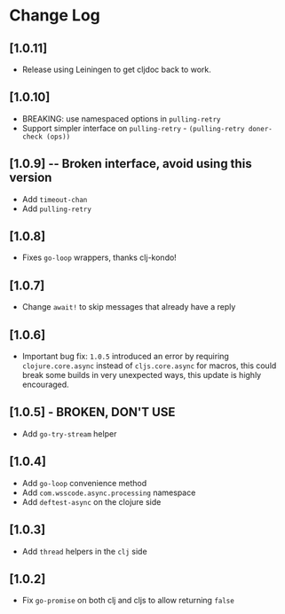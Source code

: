 # Change Log

## [1.0.11]
- Release using Leiningen to get cljdoc back to work.

## [1.0.10]
- BREAKING: use namespaced options in `pulling-retry`
- Support simpler interface on `pulling-retry` - `(pulling-retry doner-check (ops))`

## [1.0.9] -- Broken interface, avoid using this version
- Add `timeout-chan`
- Add `pulling-retry`

## [1.0.8]
- Fixes `go-loop` wrappers, thanks clj-kondo!

## [1.0.7]
- Change `await!` to skip messages that already have a reply

## [1.0.6]
- Important bug fix: `1.0.5` introduced an error by requiring `clojure.core.async`
 instead of `cljs.core.async` for macros, this could break some builds in very 
 unexpected ways, this update is highly encouraged.

## [1.0.5] - BROKEN, DON'T USE
- Add `go-try-stream` helper

## [1.0.4]
- Add `go-loop` convenience method
- Add `com.wsscode.async.processing` namespace
- Add `deftest-async` on the clojure side

## [1.0.3]
- Add `thread` helpers in the `clj` side

## [1.0.2]
- Fix `go-promise` on both clj and cljs to allow returning `false`
